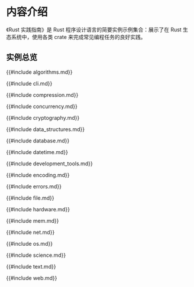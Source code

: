 # 内容介绍

<!--
> [intro.md](https://github.com/zzy/rust-cookbook-zh-cn/blob/master/src/intro.md)
> <br />
> commit - f3ff22fb959198af70336c27afccab64423fe025 - 2020.09.28
-->

《Rust 实践指南》是 Rust 程序设计语言的简要实例示例集合：展示了在 Rust 生态系统中，使用各类 crate 来完成常见编程任务的良好实践。

## 实例总览

{{#include algorithms.md}}

{{#include cli.md}}

{{#include compression.md}}

{{#include concurrency.md}}

{{#include cryptography.md}}

{{#include data_structures.md}}

{{#include database.md}}

{{#include datetime.md}}

{{#include development_tools.md}}

{{#include encoding.md}}

{{#include errors.md}}

{{#include file.md}}

{{#include hardware.md}}

{{#include mem.md}}

{{#include net.md}}

{{#include os.md}}

{{#include science.md}}

{{#include text.md}}

{{#include web.md}}
